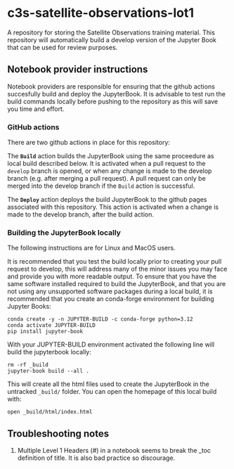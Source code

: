 # c3s-satellite-observations-lot1

A repository for storing the Satellite Observations training material. This repository will automatically 
build a develop version of the Jupyter Book that can be used for review purposes.


## Notebook provider instructions

Notebook providers are responsible for ensuring that the github actions succesfully build and deploy the
JupyterBook. It is advisable to test run the build commands locally before pushing to the repository as this
will save you time and effort.

### GitHub actions

There are two github actions in place for this repository:

The **`Build`** action builds the JupyterBook using the same proceedure as local build described below.
It is activated when a pull request to the `develop` branch is opened, or when any change is made to the 
develop branch (e.g. after merging a pull request). A pull request can only be merged
into the develop branch if the `Build` action is successful.


The **`Deploy`** action deploys the build JupyterBook to the github pages associated with this repository.
This action is activated when a change is made to the develop branch, after the build action.


### Building the JupyterBook locally

The following instructions are for Linux and MacOS users.

It is recommended that you test the build locally prior to creating your pull request to develop,
this will address many of the minor issues you may face and provide you with more readable output.
To ensure that you have the same software installed required to build the JupyterBook,
and that you are not using any unsupported software packages during a local build, it is recommended
that you create an conda-forge environment for building Jupyter Books:

```
conda create -y -n JUPYTER-BUILD -c conda-forge python=3.12
conda activate JUPYTER-BUILD
pip install jupyter-book
```

With your JUPYTER-BUILD environment activated the following line will build the jupyterbook locally:

```
rm -rf _build
jupyter-book build --all .
```

This will create all the html files used to create the JupyterBook in the untracked `_build/` folder.
You can open the homepage of this local build with:

```
open _build/html/index.html
```

## Troubleshooting notes

1. Multiple Level 1 Headers (#) in a notebook seems to break the _toc definition of title. It is also bad practice so discourage.